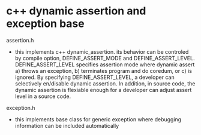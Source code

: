 # c++ dynamic assertion and exception base

assertion.h
- this implements c++ dynamic_assertion. its behavior can be controled by compile option, DEFINE_ASSERT_MODE and DEFINE_ASSERT_LEVEL. DEFINE_ASSERT_LEVEL specifies assertion mode where dynamic assert a) throws an exception, b) terminates program and do coredum, or c) is ignored. By specifying DEFINE_ASSERT_LEVEL, a developer can selectively en/disable dynamic assertion. In addition, in source code, the dynamic assertion is flexiable enough for a developer can adjust assert level in a source code.

exception.h
- this implements base class for generic exception where debugging information can be included automatically
